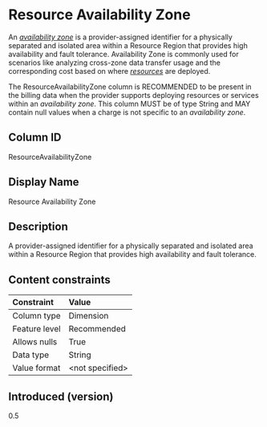 # Resource Availability Zone

An [*availability zone*](#glossary:availability-zone) is a provider-assigned identifier for a physically separated and isolated area within a Resource Region that provides high availability and fault tolerance. Availability Zone is commonly used for scenarios like analyzing cross-zone data transfer usage and the corresponding cost based on where [*resources*](#glossary:resource) are deployed.

The ResourceAvailabilityZone column is RECOMMENDED to be present in the billing data when the provider supports deploying resources or services within an *availability zone*. This column MUST be of type String and MAY contain null values when a charge is not specific to an *availability zone*.

## Column ID

ResourceAvailabilityZone

## Display Name

Resource Availability Zone

## Description

A provider-assigned identifier for a physically separated and isolated area within a Resource Region that provides high availability and fault tolerance.

## Content constraints

| Constraint    | Value            |
| :------------ | :--------------- |
| Column type   | Dimension        |
| Feature level | Recommended      |
| Allows nulls  | True             |
| Data type     | String           |
| Value format  | \<not specified> |

## Introduced (version)

0.5
